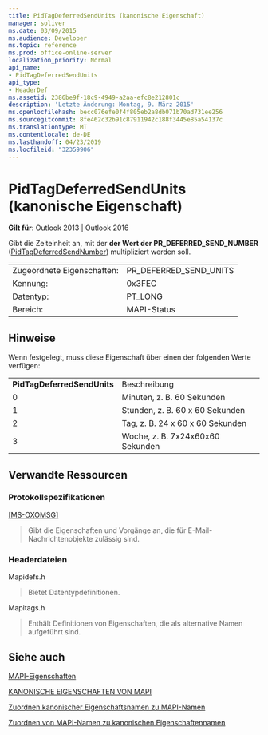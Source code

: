 ```yaml
---
title: PidTagDeferredSendUnits (kanonische Eigenschaft)
manager: soliver
ms.date: 03/09/2015
ms.audience: Developer
ms.topic: reference
ms.prod: office-online-server
localization_priority: Normal
api_name:
- PidTagDeferredSendUnits
api_type:
- HeaderDef
ms.assetid: 2386be9f-18c9-4949-a2aa-efc8e212801c
description: 'Letzte Änderung: Montag, 9. März 2015'
ms.openlocfilehash: becc076efe0f4f805eb2a8db071b70ad731ee256
ms.sourcegitcommit: 8fe462c32b91c87911942c188f3445e85a54137c
ms.translationtype: MT
ms.contentlocale: de-DE
ms.lasthandoff: 04/23/2019
ms.locfileid: "32359906"
---
```

# <a name="pidtagdeferredsendunits-canonical-property"></a>PidTagDeferredSendUnits (kanonische Eigenschaft)

  
  
**Gilt für**: Outlook 2013 | Outlook 2016 
  
Gibt die Zeiteinheit an, mit der **der Wert der PR_DEFERRED_SEND_NUMBER** ([PidTagDeferredSendNumber](pidtagdeferredsendnumber-canonical-property.md)) multipliziert werden soll.
  
|||
|:-----|:-----|
|Zugeordnete Eigenschaften:  <br/> |PR_DEFERRED_SEND_UNITS  <br/> |
|Kennung:  <br/> |0x3FEC  <br/> |
|Datentyp:  <br/> |PT_LONG  <br/> |
|Bereich:  <br/> |MAPI-Status  <br/> |
   
## <a name="remarks"></a>Hinweise

Wenn festgelegt, muss diese Eigenschaft über einen der folgenden Werte verfügen:
  
|||
|:-----|:-----|
|**PidTagDeferredSendUnits** <br/> |Beschreibung  <br/> |
|0  <br/> |Minuten, z. B. 60 Sekunden  <br/> |
|1  <br/> |Stunden, z. B. 60 x 60 Sekunden  <br/> |
|2  <br/> |Tag, z. B. 24 x 60 x 60 Sekunden  <br/> |
|3  <br/> |Woche, z. B. 7x24x60x60 Sekunden  <br/> |
   
## <a name="related-resources"></a>Verwandte Ressourcen

### <a name="protocol-specifications"></a>Protokollspezifikationen

[[MS-OXOMSG]](https://msdn.microsoft.com/library/daa9120f-f325-4afb-a738-28f91049ab3c%28Office.15%29.aspx)
  
> Gibt die Eigenschaften und Vorgänge an, die für E-Mail-Nachrichtenobjekte zulässig sind.
    
### <a name="header-files"></a>Headerdateien

Mapidefs.h
  
> Bietet Datentypdefinitionen.
    
Mapitags.h
  
> Enthält Definitionen von Eigenschaften, die als alternative Namen aufgeführt sind.
    
## <a name="see-also"></a>Siehe auch



[MAPI-Eigenschaften](mapi-properties.md)
  
[KANONISCHE EIGENSCHAFTEN VON MAPI](mapi-canonical-properties.md)
  
[Zuordnen kanonischer Eigenschaftsnamen zu MAPI-Namen](mapping-canonical-property-names-to-mapi-names.md)
  
[Zuordnen von MAPI-Namen zu kanonischen Eigenschaftennamen](mapping-mapi-names-to-canonical-property-names.md)

